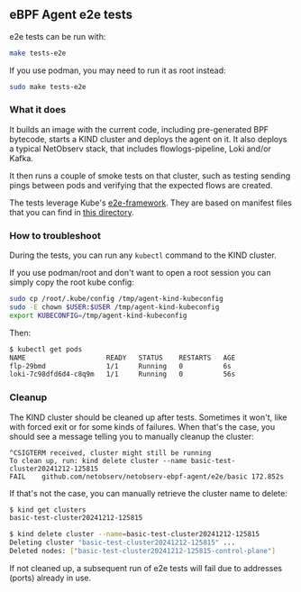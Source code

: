 ## eBPF Agent e2e tests

e2e tests can be run with:

```bash
make tests-e2e
```

If you use podman, you may need to run it as root instead:

```bash
sudo make tests-e2e
```

### What it does

It builds an image with the current code, including pre-generated BPF bytecode, starts a KIND cluster and deploys the agent on it. It also deploys a typical NetObserv stack, that includes flowlogs-pipeline, Loki and/or Kafka.

It then runs a couple of smoke tests on that cluster, such as testing sending pings between pods and verifying that the expected flows are created.

The tests leverage Kube's [e2e-framework](https://github.com/kubernetes-sigs/e2e-framework). They are based on manifest files that you can find in [this directory](./cluster/base/).

### How to troubleshoot

During the tests, you can run any `kubectl` command to the KIND cluster.

If you use podman/root and don't want to open a root session you can simply copy the root kube config:

```bash
sudo cp /root/.kube/config /tmp/agent-kind-kubeconfig
sudo -E chown $USER:$USER /tmp/agent-kind-kubeconfig
export KUBECONFIG=/tmp/agent-kind-kubeconfig
```

Then:

```bash
$ kubectl get pods
NAME                    READY   STATUS    RESTARTS   AGE
flp-29bmd               1/1     Running   0          6s
loki-7c98dfd6d4-c8q9m   1/1     Running   0          56s
```

### Cleanup

The KIND cluster should be cleaned up after tests. Sometimes it won't, like with forced exit or for some kinds of failures.
When that's the case, you should see a message telling you to manually cleanup the cluster:

```
^CSIGTERM received, cluster might still be running
To clean up, run: kind delete cluster --name basic-test-cluster20241212-125815
FAIL	github.com/netobserv/netobserv-ebpf-agent/e2e/basic	172.852s
```

If that's not the case, you can manually retrieve the cluster name to delete:

```bash
$ kind get clusters
basic-test-cluster20241212-125815

$ kind delete cluster --name=basic-test-cluster20241212-125815
Deleting cluster "basic-test-cluster20241212-125815" ...
Deleted nodes: ["basic-test-cluster20241212-125815-control-plane"]
```

If not cleaned up, a subsequent run of e2e tests will fail due to addresses (ports) already in use.
